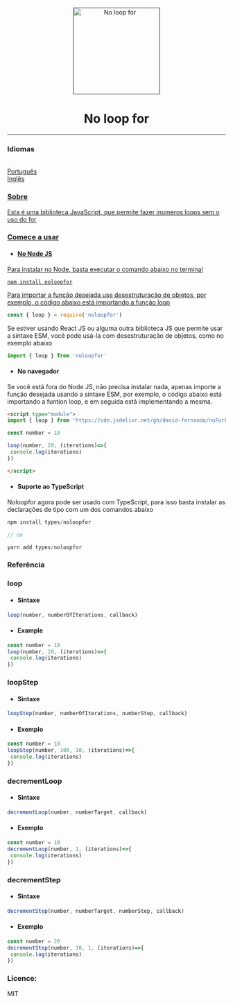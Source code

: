 <p align="center">
  <a href="" rel="noopener">
 <img width=200px height=200px src="https://images2.imgbox.com/23/40/erCGj2jK_o.png" alt="No loop for"></a>
</p>

<h1 align="center">No loop for</h1>

---

### Idiomas
<ul style="display:inline; list-style-type:none">
  <li style="list-style-type:none"><a href="#">Português</li>
  <li style="list-style-type:none"><a href="https://github.com/david-fernando/noLoopFor/blob/master/README.md">Inglês</li>
</ul>

### Sobre
Esta é uma biblioteca JavaScript, que permite fazer inumeros loops sem o uso do for

### Comece a usar

  - <h4>No Node JS</h4>
  Para instalar no Node, basta executar o comando abaixo no terminal
  ```
  npm install noloopfor
  ```
  Para importar a função desejada use desestruturação de objetos, por exemplo, o código abaixo está importando a função loop
  ```javascript
  const { loop } = require('noloopfor')
  ```
  Se estiver usando React JS ou alguma outra biblioteca JS que permite usar a sintaxe ESM, você pode usá-la com desestruturação de objetos, como no exemplo abaixo
  ```javascript
  import { loop } from 'noloopfor'
  ```
   - <h4>No navegador</h4>
  Se você está fora do Node JS, não precisa instalar nada, apenas importe a função desejada usando a sintaxe ESM, por exemplo, o código abaixo está importando a funtion loop, e em seguida está implementando a mesma.
  
  ```html
  <script type="module">
  import { loop } from 'https://cdn.jsdelivr.net/gh/david-fernando/noForLoop/dist/noforloop.js'

  const number = 10

  loop(number, 20, (iterations)=>{
   console.log(iterations)
  })

  </script>
  ```
  - <h4>Suporte ao TypeScript</h4>
  Noloopfor agora pode ser usado com TypeScript, para isso basta instalar as declarações de tipo com um dos comandos abaixo
  ```javascript
  npm install types/noloopfor

  // ou

  yarn add types/noloopfor

  ```

### Referência

### loop
   - <h4>Sintaxe</h4>
  ```javascript
  loop(number, numberOfIterations, callback)
  ```
  - <h4>Example</h4>
  ```javascript
  const number = 10
  loop(number, 20, (iterations)=>{
   console.log(iterations)
  })
  ```
### loopStep
   - <h4>Sintaxe</h4>
  ```javascript
  loopStep(number, numberOfIterations, numberStep, callback)
  ```
  - <h4>Exemplo</h4>
  ```javascript
  const number = 10
  loopStep(number, 100, 10, (iterations)=>{
   console.log(iterations)
  })
  ```
  

### decrementLoop
   - <h4>Sintaxe</h4>
  ```javascript
  decrementLoop(number, numberTarget, callback)
  ```
  - <h4>Exemplo</h4>
  ```javascript
  const number = 10
  decrementLoop(number, 1, (iterations)=>{
   console.log(iterations)
  })
  ```
  
### decrementStep
   - <h4>Sintaxe</h4>
  ```javascript
  decrementStep(number, numberTarget, numberStep, callback)
  ```
  - <h4>Exemplo</h4>
  ```javascript
  const number = 20
  decrementStep(number, 10, 1, (iterations)=>{
   console.log(iterations)
  })
  ```

### Licence:
MIT

